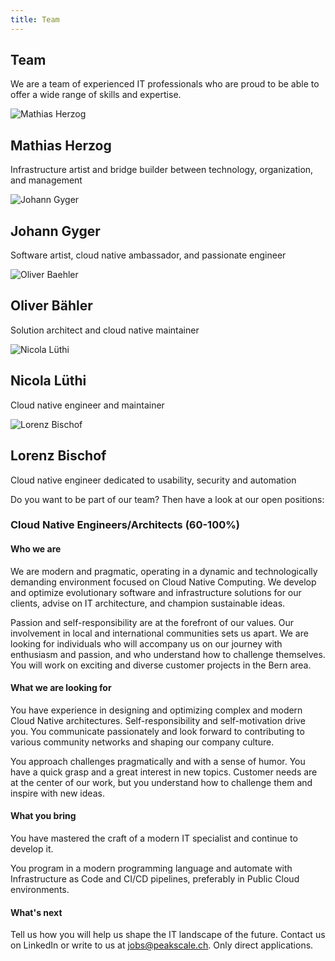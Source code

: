 ```yaml
---
title: Team
---
```


## Team

We are a team of experienced IT professionals who are proud to be able to offer a wide range of skills and expertise.

<div class="row">
    <div class="article col col-4 col-m-6">
      <div class="article__inner">
        <div class="article__head">
          <div class="sqr_border"><div class="sqr">
            <img alt="Mathias Herzog" src="/images/team/mathiasherzog.jpg">
          </div></div>
        </div>
        <div class="article__content">
          <h2 class="article__title">Mathias Herzog &nbsp <a class="scl" href="https://www.linkedin.com/in/mathias-herzog-888a6788/">
            <i class="ion ion-logo-linkedin" style="color: #0580c4;"></i>
          </a></h2>
          <p class="article__excerpt">Infrastructure artist and bridge builder between technology, organization, and management</p>
        </div>
      </div>
    </div>
    <div class="article col col-4 col-m-6">
      <div class="article__inner">
        <div class="article__head">
          <div class="sqr_border"><div class="sqr">
            <img alt="Johann Gyger" src="/images/team/johanngyger.jpg">
          </div></div>
        </div>
        <div class="article__content">
          <h2 class="article__title">Johann Gyger &nbsp <a class="scl" href="https://www.linkedin.com/in/johanngyger/">
            <i class="ion ion-logo-linkedin" style="color: #0580c4;"></i></a>
          </h2>
          <p class="article__excerpt">Software artist, cloud native ambassador, and passionate engineer</p>
        </div>
      </div>
    </div>
    <div class="article col col-4 col-m-6">
      <div class="article__inner">
        <div class="article__head">
          <div class="sqr_border"><div class="sqr">
            <img alt="Oliver Baehler" src="/images/team/oliverbaehler.jpg">
          </div></div>
        </div>
        <div class="article__content">
          <h2 class="article__title">Oliver Bähler &nbsp <a class="scl" href="https://www.linkedin.com/in/oliver-b%C3%A4hler-8b182b175/">
            <i class="ion ion-logo-linkedin" style="color: #0580c4;"></i></a>
          </h2>
          <p class="article__excerpt">Solution architect and cloud native maintainer</p>
        </div>
      </div>
    </div>
    <div class="article col col-4 col-m-6">
      <div class="article__inner">
        <div class="article__head">
          <div class="sqr_border"><div class="sqr">
            <img alt="Nicola Lüthi" src="/images/team/nicolaluethi.jpeg">
          </div></div>
        </div>
        <div class="article__content">
          <h2 class="article__title">Nicola Lüthi &nbsp <a class="scl" href="https://www.linkedin.com/in/nicola-l%C3%BCthi-895045252/">
            <i class="ion ion-logo-linkedin" style="color: #0580c4;"></i></a>
          </h2>
          <p class="article__excerpt">Cloud native engineer and maintainer</p>
        </div>
      </div>
    </div>
    <div class="article col col-4 col-m-6">
      <div class="article__inner">
        <div class="article__head">
          <div class="sqr_border"><div class="sqr">
            <img alt="Lorenz Bischof" src="/images/team/lorenzbischof.jpg">
          </div></div>
        </div>
        <div class="article__content">
          <h2 class="article__title">Lorenz Bischof &nbsp <a class="scl" href="https://www.linkedin.com/in/lorenz-bischof/">
            <i class="ion ion-logo-linkedin" style="color: #0580c4;"></i></a>
          </h2>
          <p class="article__excerpt">Cloud native engineer dedicated to usability, security and automation</p>
        </div>
      </div>
    </div>
</div>

Do you want to be part of our team? Then have a look at our open positions:

### Cloud Native Engineers/Architects (60-100%)

#### Who we are

We are modern and pragmatic, operating in a dynamic and technologically demanding environment focused on Cloud Native
Computing. We develop and optimize evolutionary software and infrastructure solutions for our clients, advise on IT
architecture, and champion sustainable ideas.

Passion and self-responsibility are at the forefront of our values. Our involvement in local and international
communities sets us apart. We are looking for individuals who will accompany us on our journey with enthusiasm and
passion, and who understand how to challenge themselves. You will work on exciting and diverse customer projects in the
Bern area.

#### What we are looking for

You have experience in designing and optimizing complex and modern Cloud Native architectures. Self-responsibility and
self-motivation drive you. You communicate passionately and look forward to contributing to various community networks
and shaping our company culture.

You approach challenges pragmatically and with a sense of humor. You have a quick grasp and a great interest in new
topics. Customer needs are at the center of our work, but you understand how to challenge them and inspire with new
ideas.

#### What you bring

You have mastered the craft of a modern IT specialist and continue to develop it.

You program in a modern programming language and automate with Infrastructure as Code and CI/CD pipelines, preferably in
Public Cloud environments.

#### What's next

Tell us how you will help us shape the IT landscape of the future. Contact us on LinkedIn or write to us at
jobs@peakscale.ch. Only direct applications.
